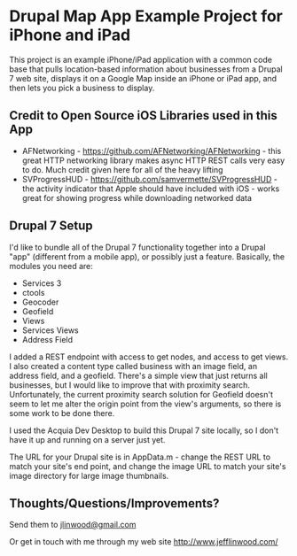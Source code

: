 Drupal Map App Example Project for iPhone and iPad
=============

This project is an example iPhone/iPad application with a common code base that pulls location-based information about businesses from a Drupal 7 web site, displays it on a Google Map inside an iPhone or iPad app, and then lets you pick a business to display.

Credit to Open Source iOS Libraries used in this App
-------------
* AFNetworking - https://github.com/AFNetworking/AFNetworking - this great HTTP networking library makes async HTTP REST calls very easy to do. Much credit given here for all of the heavy lifting
* SVProgressHUD - https://github.com/samvermette/SVProgressHUD - the activity indicator that Apple should have included with iOS - works great for showing progress while downloading networked data

Drupal 7 Setup
-------------
I'd like to bundle all of the Drupal 7 functionality together into a Drupal "app" (different from a mobile app), or possibly just a feature. Basically, the modules you need are:
* Services 3
* ctools
* Geocoder
* Geofield
* Views
* Services Views
* Address Field

I added a REST endpoint with access to get nodes, and access to get views. I also created a content type called business with an image field, an address field, and a geofield. There's a simple view that just returns all businesses, but I would like to improve that with proximity search. Unfortunately, the current proximity search solution for Geofield doesn't seem to let me alter the origin point from the view's arguments, so there is some work to be done there.

I used the Acquia Dev Desktop to build this Drupal 7 site locally, so I don't have it up and running on a server just yet.

The URL for your Drupal site is in AppData.m - change the REST URL to match your site's end point, and change the image URL to match your site's image directory for large image thumbnails.

Thoughts/Questions/Improvements?
-------------
Send them to jlinwood@gmail.com

Or get in touch with me through my web site http://www.jefflinwood.com/




